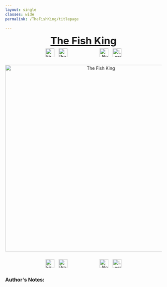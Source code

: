 ```yaml
---
layout: single
classes: wide
permalink: /TheFishKing/titlepage

---
```

<div style="text-align:center">
    <a href="/TheFishKing/" style="text-decoration:none; color:inherit">
        <font size="6"><b><u> The Fish King </u></b></font>
    </a>
</div>
<div style="text-align:center">
    <img style="height:28px; text-align:left; margin:1%" src="/assets/Misc/first.PNG" alt="First">
    <img style="height:28px; text-align:left; margin-left:1%; margin-right:10%" src="/assets/Misc/prev.PNG" alt="Previous">
    <a href="/TheFishKing/1-1" style="text-decoration:none">
        <img style="height:28px; text-align:right; margin-left:10%; margin-right:1%" src="/assets/Misc/next.PNG" alt="Next">
    </a>
    <a href="/TheFishKing/last" style="text-decoration:none">
        <img style="height:28px; text-align:right; margin:1%" src="/assets/Misc/last.PNG" alt="Last">
    </a>
</div>

<div style="text-align:center; padding-top:20px; padding-bottom:20px"><img style="width:600px" src="/assets/TheFishKing/FishKingTitle.jpeg" alt="The Fish King"> </div>

<div style="text-align:center">
    <img style="height:28px; text-align:left; margin:1%" src="/assets/Misc/first.PNG" alt="First">
    <img style="height:28px; text-align:left; margin-left:1%; margin-right:10%" src="/assets/Misc/prev.PNG" alt="Previous">
    <a href="/TheFishKing/1-1" style="text-decoration:none">
        <img style="height:28px; text-align:right; margin-left:10%; margin-right:1%" src="/assets/Misc/next.PNG" alt="Next">
    </a>
    <a href="/TheFishKing/last" style="text-decoration:none">
        <img style="height:28px; text-align:right; margin:1%" src="/assets/Misc/last.PNG" alt="Last">
    </a>
</div>

<h3> Author's Notes:</h3>
